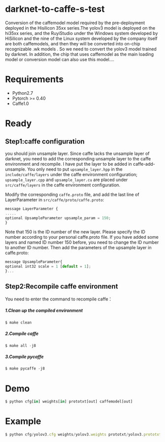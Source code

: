 
# darknet-to-caffe-s-test
Conversion of the caffemodel model required by the pre-deployment deployed in the Hisilicon 35xx series.The yolov3 model is deployed on the hi35xx series, and the RuyiStudio under the Windows system developed by HiSilicon and the nine of the Linux system developed by the company itself are both caffemodels, and then they will be converted into on-chip recognizable .wk models . So we need to convert the yolov3 model trained by darknet. In addition, the chip that uses caffemodel as the main loading model or conversion model can also use this model....

# Requirements
* Python2.7
* Pytorch >= 0.40
* Caffe1.0

# Ready
## Step1:caffe configuration 
you should join unsample layer.
Since caffe lacks the unsample layer of darknet, you need to add the corresponding unsample layer to the caffe environment and recompile.
I have put the layer to be added in caffe-add-unsample.
You only need to put `upsample_layer.hpp` in the `include/caffe/layers` under the caffe environment configuration;
`upsample_layer.cpp` and `upsample_layer.cu` are placed under `src/caffe/layers` in the caffe environment configuration.

Modify the corresponding `caffe.proto` file, and add the last line of LayerParameter in `src/caffe/proto/caffe.proto`:
```javascript
message LayerParameter {
.....
optional UpsampleParameter upsample_param = 150;
}
```
Note that 150 is the ID number of the new layer. Please specify the ID number according to your personal caffe.proto file. If you have added some layers and named ID number 150 before, you need to change the ID number to another ID number.
Then add the parameters of the upsample layer in caffe.proto:
```javascript
message UpsampleParameter{
optional int32 scale = 1 [default = 1];
}...
```  
## Step2:Recompile caffe environment
You need to enter the command to recompile caffe：

##### 1.Clean up the compiled environment
```javascript
$ make clean
```
##### 2.Compile caffe
```javascript
$ make all -j8
```
##### 3.Compile pycaffe
```javascript
$ make pycaffe -j8
```

# Demo
```javascript
$ python cfg[in] weights[in] prototxt[out] caffemodel[out]
```  
# Example
```javascript
$ python cfg/yolov3.cfg weights/yolov3.weights prototxt/yolov3.prototxt caffemodel/yolov3.caffemodel
